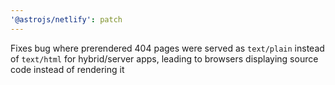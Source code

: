 ```yaml
---
'@astrojs/netlify': patch
---
```


Fixes bug where prerendered 404 pages were served as `text/plain` instead of `text/html` for hybrid/server apps, leading to browsers displaying source code instead of rendering it
